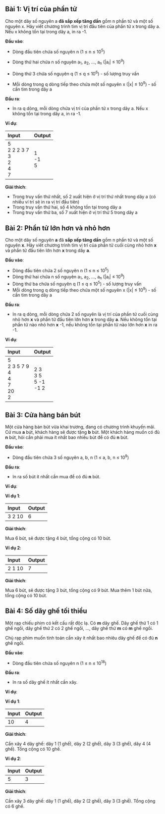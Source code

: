 ## Bài 1: Vị trí của phần tử

Cho một dãy số nguyên a **đã sắp xếp tăng dần** gồm n phần tử và một số nguyên x. Hãy viết chương trình tìm vị trí đầu tiên của phần tử x trong dãy a. Nếu x không tồn tại trong dãy a, in ra -1.

**Đầu vào**:

- Dòng đầu tiên chứa số nguyên n (1 ≤ n ≤ 10<sup>5</sup>)

- Dòng thứ hai chứa n số nguyên a<sub>1</sub>, a<sub>2</sub>, ..., a<sub>n</sub> (|a<sub>i</sub>| ≤ 10<sup>9</sup>)

- Dòng thứ 3 chứa số nguyên q (1 ≤ q ≤ 10<sup>6</sup>) - số lượng truy vấn

- Mỗi dòng trong q dòng tiếp theo chứa một số nguyên x (|x| ≤ 10<sup>9</sup>) - số cần tìm trong dãy a

**Đầu ra**:

- In ra q dòng, mỗi dòng chứa vị trí của phần tử x trong dãy a. Nếu x không tồn tại trong dãy a, in ra -1.

**Ví dụ**:

| Input | Output |
|:---|:---|
| 5 <br> 2 2 2 3 7 <br> 3 <br> 2 <br> 4 <br> 7 | 1 <br> -1 <br> 5 |

**Giải thích**:
- Trong truy vấn thứ nhất, số 2 xuất hiện ở vị trí thứ nhất trong dãy a (có nhiều ví trí sẽ in ra vị trí đầu tiên)
- Trong truy vấn thứ hai, số 4 không tồn tại trong dãy a
- Trong truy vấn thứ ba, số 7 xuất hiện ở vị trí thứ 5 trong dãy a

## Bài 2: Phần tử lớn hơn và nhỏ hơn

Cho một dãy số nguyên **a** đã **sắp xếp tăng dần** gồm n phần tử và một số nguyên **x**. Hãy viết chương trình tìm vị trí của phần tử cuối cùng nhỏ hơn **x** và phần tử đầu tiên lớn hơn **x** trong dãy **a**. 

**Đầu vào**:

- Dòng đầu tiên chứa 2 số nguyên n (1 ≤ n ≤ 10<sup>5</sup>)
- Dòng thứ hai chứa n số nguyên a<sub>1</sub>, a<sub>2</sub>, ..., a<sub>n</sub> (|a<sub>i</sub>| ≤ 10<sup>9</sup>)
- Dòng thứ ba chứa số nguyên q (1 ≤ q ≤ 10<sup>5</sup>) - số lượng truy vấn
- Mỗi dòng trong q dòng tiếp theo chứa một số nguyên x (|x| ≤ 10<sup>9</sup>) - số cần tìm trong dãy a

**Đầu ra**:

- In ra q dòng, mỗi dòng chứa 2 số nguyên là vị trí của phần tử cuối cùng nhỏ hơn **x** và phần tử đầu tiên lớn hơn **x** trong dãy **a**. Nếu không tồn tại phần tử nào nhỏ hơn **x** -1, nếu không tồn tại phần tử nào lớn hơn **x** in ra -1.

**Ví dụ**:

| Input | Output |
|:---|:---|
| 5 <br> 2 3 5 7 9 <br> 4 <br> 4 <br> 7 <br> 20 <br> 2| 2 3 <br> 3 5 <br> 5 -1 <br> -1 2 |

## Bài 3: Cửa hàng bán bút

Một cửa hàng bán bút vừa khai trương, đang có chương trình khuyến mãi.
Cứ mua **a** bút, khách hàng sẽ được tặng **b** bút. Một khách hàng muốn có đủ **n** bút, hỏi cần phải mua ít nhất bao nhiêu bút để có đủ **n** bút.

**Đầu vào**:

- Dòng đầu tiên chứa 3 số nguyên a, b, n (1 ≤ a, b, n ≤ 10<sup>9</sup>)

**Đầu ra**:

- In ra số bút ít nhất cần mua để có đủ **n** bút.

**Ví dụ**:

**Ví dụ 1**:

| Input | Output |
|:---|:---|
| 3 2 10 | 6 |

**Giải thích**:

Mua 6 bút, sẽ được tặng 4 bút, tổng cộng có 10 bút.

**Ví dụ 2**:

| Input | Output |
|:---|:---|
| 2 1 10 | 7 |

**Giải thích**:

Mua 6 bút, sẽ được tặng 3 bút, tổng cộng có 9 bút. Mua thêm 1 bút nữa, tổng cộng có 10 bút.

## Bài 4: Số dãy ghế tối thiểu

Một rạp chiếu phim có kết cấu rất độc lạ. Có **m** dãy ghế. Dãy ghế thứ 1 có 1 ghế ngồi, dãy ghế thứ 2 có 2 ghế ngồi, ..., dãy ghế thứ **m** có **m** ghế ngồi.

Chủ rạp phim muốn tính toán cần xây ít nhất bao nhiêu dãy ghế để có đủ **n** ghế ngồi.

**Đầu vào**:

- Dòng đầu tiên chứa  số nguyên n (1 ≤ n ≤ 10<sup>18</sup>)

**Đầu ra**:

- In ra số dãy ghế ít nhất cần xây.

**Ví dụ**:

**Ví dụ 1**:

| Input | Output |
|:---|:---|
| 10 | 4 |

**Giải thích**:

Cần xây 4 dãy ghế: dãy 1 (1 ghế), dãy 2 (2 ghế), dãy 3 (3 ghế), dãy 4 (4 ghế). Tổng cộng có 10 ghế.

**Ví dụ 2**:

| Input | Output |
|:---|:---|
| 5 | 3 |

**Giải thích**:

Cần xây 3 dãy ghế: dãy 1 (1 ghế), dãy 2 (2 ghế), dãy 3 (3 ghế). Tổng cộng có 6 ghế.
